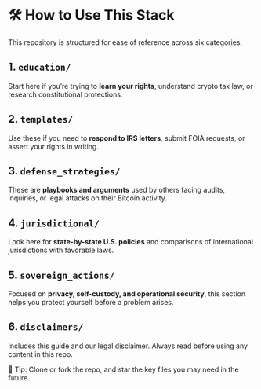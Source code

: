 # 🛠️ How to Use This Stack

This repository is structured for ease of reference across six categories:

## 1. `education/`
Start here if you’re trying to **learn your rights**, understand crypto tax law, or research constitutional protections.

## 2. `templates/`
Use these if you need to **respond to IRS letters**, submit FOIA requests, or assert your rights in writing.

## 3. `defense_strategies/`
These are **playbooks and arguments** used by others facing audits, inquiries, or legal attacks on their Bitcoin activity.

## 4. `jurisdictional/`
Look here for **state-by-state U.S. policies** and comparisons of international jurisdictions with favorable laws.

## 5. `sovereign_actions/`
Focused on **privacy, self-custody, and operational security**, this section helps you protect yourself before a problem arises.

## 6. `disclaimers/`
Includes this guide and our legal disclaimer. Always read before using any content in this repo.

🧠 Tip: Clone or fork the repo, and star the key files you may need in the future.
